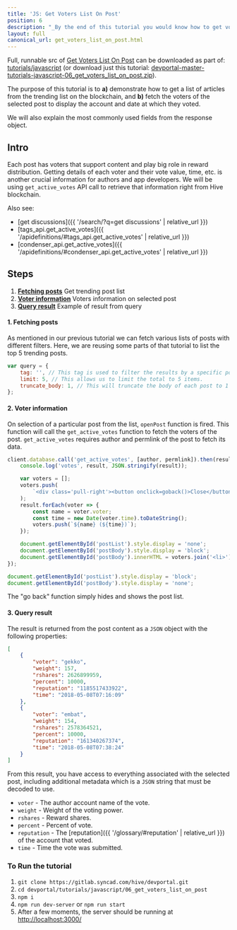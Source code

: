 ```yaml
---
title: 'JS: Get Voters List On Post'
position: 6
description: "_By the end of this tutorial you would know how to get voters list on any content._"
layout: full
canonical_url: get_voters_list_on_post.html
---
```

Full, runnable src of [Get Voters List On Post](https://gitlab.syncad.com/hive/devportal/-/tree/master/tutorials/javascript/06_get_voters_list_on_post) can be downloaded as part of: [tutorials/javascript](https://gitlab.syncad.com/hive/devportal/-/tree/master/tutorials/javascript) (or download just this tutorial: [devportal-master-tutorials-javascript-06_get_voters_list_on_post.zip](https://gitlab.syncad.com/hive/devportal/-/archive/master/devportal-master.zip?path=tutorials/javascript/06_get_voters_list_on_post)).

The purpose of this tutorial is to **a)** demonstrate how to get a list of articles from the trending list on the blockchain, and **b)** fetch the voters of the selected post to display the account and date at which they voted.

We will also explain the most commonly used fields from the response object.

## Intro

Each post has voters that support content and play big role in reward distribution. Getting details of each voter and their vote value, time, etc. is another crucial information for authors and app developers. We will be using `get_active_votes` API call to retrieve that information right from Hive blockchain.

Also see:
* [get discussions]({{ '/search/?q=get discussions' | relative_url }})
* [tags_api.get_active_votes]({{ '/apidefinitions/#tags_api.get_active_votes' | relative_url }})
* [condenser_api.get_active_votes]({{ '/apidefinitions/#condenser_api.get_active_votes' | relative_url }})

## Steps

1. [**Fetching posts**](#fetching-posts) Get trending post list
1. [**Voter information**](#voter-info) Voters information on selected post
1. [**Query result**](#query-result) Example of result from query

#### 1. Fetching posts<a name="fetching-posts"></a>

As mentioned in our previous tutorial we can fetch various lists of posts with different filters. Here, we are reusing some parts of that tutorial to list the top 5 trending posts.

```javascript
var query = {
    tag: '', // This tag is used to filter the results by a specific post tag.
    limit: 5, // This allows us to limit the total to 5 items.
    truncate_body: 1, // This will truncate the body of each post to 1 character, which is useful if you want to work with lighter array.
};
```

#### 2. Voter information<a name="voter-info"></a>

On selection of a particular post from the list, `openPost` function is fired. This function will call the `get_active_votes` function to fetch the voters of the post. `get_active_votes` requires author and permlink of the post to fetch its data.

```javascript
client.database.call('get_active_votes', [author, permlink]).then(result => {
    console.log('votes', result, JSON.stringify(result));

    var voters = [];
    voters.push(
        `<div class='pull-right'><button onclick=goback()>Close</button></div><br>`
    );
    result.forEach(voter => {
        const name = voter.voter;
        const time = new Date(voter.time).toDateString();
        voters.push(`${name} (${time})`);
    });

    document.getElementById('postList').style.display = 'none';
    document.getElementById('postBody').style.display = 'block';
    document.getElementById('postBody').innerHTML = voters.join('<li>');
});
```

```javascript
document.getElementById('postList').style.display = 'block';
document.getElementById('postBody').style.display = 'none';
```

The "go back" function simply hides and shows the post list.

#### 3. Query result<a name="query-result"></a>

The result is returned from the post content as a `JSON` object with the following properties:

```json
[
    {
        "voter": "gekko",
        "weight": 157,
        "rshares": 2626899959,
        "percent": 10000,
        "reputation": "1185517433922",
        "time": "2018-05-08T07:16:09"
    },
    {
        "voter": "embat",
        "weight": 154,
        "rshares": 2578364521,
        "percent": 10000,
        "reputation": "161340267374",
        "time": "2018-05-08T07:38:24"
    }
]
```

From this result, you have access to everything associated with the selected post, including additional metadata which is a `JSON` string that must be decoded to use.

* `voter` - The author account name of the vote.
* `weight` - Weight of the voting power.
* `rshares` - Reward shares.
* `percent` - Percent of vote.
* `reputation` - The [reputation]({{ '/glossary/#reputation' | relative_url }}) of the account that voted.
* `time` - Time the vote was submitted.

### To Run the tutorial

1. `git clone https://gitlab.syncad.com/hive/devportal.git`
1. `cd devportal/tutorials/javascript/06_get_voters_list_on_post`
1. `npm i`
1. `npm run dev-server` or `npm run start`
1. After a few moments, the server should be running at [http://localhost:3000/](http://localhost:3000/)
